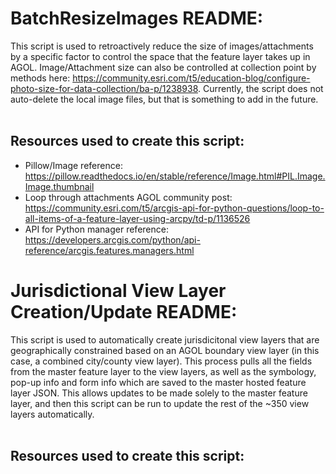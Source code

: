 # BatchResizeImages README:

This script is used to retroactively reduce the size of images/attachments by a specific factor to control the space that the feature layer takes up in AGOL. Image/Attachment size can also be controlled at collection point by methods here: https://community.esri.com/t5/education-blog/configure-photo-size-for-data-collection/ba-p/1238938. Currently, the script does not auto-delete the local image files, but that is something to add in the future.
<br><br>
## Resources used to create this script:
* Pillow/Image reference: https://pillow.readthedocs.io/en/stable/reference/Image.html#PIL.Image.Image.thumbnail
* Loop through attachments AGOL community post: https://community.esri.com/t5/arcgis-api-for-python-questions/loop-to-all-items-of-a-feature-layer-using-arcpy/td-p/1136526
* API for Python manager reference: https://developers.arcgis.com/python/api-reference/arcgis.features.managers.html


# Jurisdictional View Layer Creation/Update README:

This script is used to automatically create jurisdicitonal view layers that are geographically constrained based on an AGOL boundary view layer (in this case, a combined city/county view layer). This process pulls all the fields from the master feature layer to the view layers, as well as the symbology, pop-up info and form info which are saved to the master hosted feature layer JSON. This allows updates to be made solely to the master feature layer, and then this script can be run to update the rest of the ~350 view layers automatically.
<br><br>
## Resources used to create this script:
